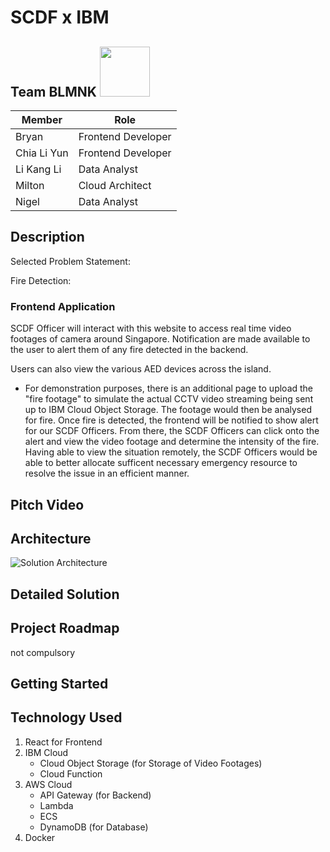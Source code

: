 # SCDF x IBM

## Team BLMNK <img src="https://github.com/lkldev/SCDF-IBM/blob/master/resouces/logo.jpg" width="80" height="80" />


Member | Role
------ | -----
Bryan | Frontend Developer
Chia Li Yun | Frontend Developer
Li Kang Li | Data Analyst
Milton | Cloud Architect
Nigel | Data Analyst

## Description
Selected Problem Statement: 

Fire Detection:
### Frontend Application
SCDF Officer will interact with this website to access real time video footages of camera around Singapore. Notification are made available to the user to alert them of any fire detected in the backend.

Users can also view the various AED devices across the island. 

* For demonstration purposes, there is an additional page to upload the "fire footage" to simulate the actual CCTV video streaming being sent up to IBM Cloud Object Storage. The footage would then be analysed for fire. Once fire is detected, the frontend will be notified to show alert for our SCDF Officers. From there, the SCDF Officers can click onto the alert and view the video footage and determine the intensity of the fire. Having able to view the situation remotely, the SCDF Officers would be able to better allocate sufficent necessary emergency resource to resolve the issue in an efficient manner. 

## Pitch Video

## Architecture
![Solution Architecture](https://github.com/lkldev/SCDF-IBM/blob/master/resouces/architecture.jpeg)

## Detailed Solution

## Project Roadmap
not compulsory

## Getting Started

## Technology Used
1. React for Frontend
2. IBM Cloud 
   - Cloud Object Storage (for Storage of Video Footages)
   - Cloud Function
3. AWS Cloud
   - API Gateway (for Backend)
   - Lambda
   - ECS
   - DynamoDB (for Database)
4. Docker
